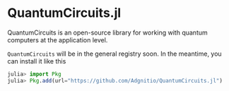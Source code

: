 # QuantumCircuits.jl
QuantumCircuits is an open-source library for working with quantum computers at the application level.


`QuantumCircuits` will be in the general registry soon. In the meantime, you can install it like this
```julia
julia> import Pkg
julia> Pkg.add(url="https://github.com/Adgnitio/QuantumCircuits.jl")
```

